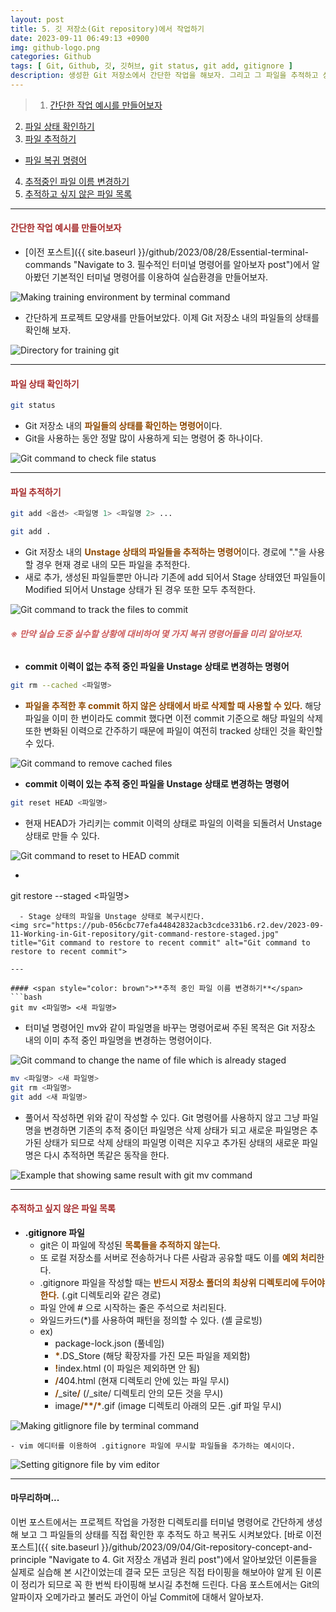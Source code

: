 ```yaml
---
layout: post
title: 5. 깃 저장소(Git repository)에서 작업하기
date: 2023-09-11 06:49:13 +0900
img: github-logo.png
categories: Github
tags: [ Git, Github, 깃, 깃허브, git status, git add, gitignore ]
description: 생성한 Git 저장소에서 간단한 작업을 해보자. 그리고 그 파일을 추적하고 상태도 확인해 보자.
---
```


> 1. [간단한 작업 예시를 만들어보자](#간단한-작업-예시를-만들어보자 "Navigate to Let's make an example for training")
2. [파일 상태 확인하기](#파일-상태-확인하기 "Navigate to Checking file status in Git repository")
3. [파일 추적하기](#파일-추적하기 "Navigate to Tracking in Git repository")
- [파일 복귀 명령어](#-만약-실습-도중-실수할-상황에-대비하여-몇-가지-복귀-명령어들을-미리-알아보자 "Navigate to Command to restore file for Git")
4. [추적중인 파일 이름 변경하기](#추적중인-파일-이름-변경하기 "Navigate to Changing the name of file which is already staged in Git repository")
5. [추적하고 싶지 않은 파일 목록](#추적하고-싶지-않은-파일-목록 "Navigate to The list willing to ignore in Git repository")

---

#### <span style="color: brown">**간단한 작업 예시를 만들어보자**</span>
- [이전 포스트]({{ site.baseurl }}/github/2023/08/28/Essential-terminal-commands "Navigate to 3. 필수적인 터미널 명령어를 알아보자 post")에서 알아봤던 기본적인 터미널 명령어를 이용하여 실습환경을 만들어보자.
<img src="https://pub-056cbc77efa44842832acb3cdce331b6.r2.dev/2023-09-11-Working-in-Git-repository/making-training-environment-by-terminal-command.jpg" title="Making training environment by terminal command" alt="Making training environment by terminal command">

- 간단하게 프로젝트 모양새를 만들어보았다. 이제 Git 저장소 내의 파일들의 상태를 확인해 보자.
<img src="https://pub-056cbc77efa44842832acb3cdce331b6.r2.dev/2023-09-11-Working-in-Git-repository/directory-for-training-git.jpg" title="Directory for training git" alt="Directory for training git">

---

#### <span style="color: brown">**파일 상태 확인하기**</span>
```bash
git status
```
- Git 저장소 내의 <span style="color: #8D4801">**파일들의 상태를 확인하는 명령어**</span>이다.
- Git을 사용하는 동안 정말 많이 사용하게 되는 명령어 중 하나이다.
<img src="https://pub-056cbc77efa44842832acb3cdce331b6.r2.dev/2023-09-11-Working-in-Git-repository/git-command-status.jpg" title="Git command to check file status" alt="Git command to check file status">

---

#### <span style="color: brown">**파일 추적하기**</span>
```bash
git add <옵션> <파일명 1> <파일명 2> ...
```
```bash
git add .
```
- Git 저장소 내의 <span style="color: #8D4801">**Unstage 상태의 파일들을 추적하는 명령어**</span>이다. 경로에 "."을 사용할 경우 현재 경로 내의 모든 파일을 추적한다.
- 새로 추가, 생성된 파일들뿐만 아니라 기존에 add 되어서 Stage 상태였던 파일들이 Modified 되어서 Unstage 상태가 된 경우 또한 모두 추적한다.
<img src="https://pub-056cbc77efa44842832acb3cdce331b6.r2.dev/2023-09-11-Working-in-Git-repository/git-command-add.jpg" title="Git command to track the files to commit" alt="Git command to track the files to commit">

<br>

###### <span style="color: indianred">**※ 만약 실습 도중 실수할 상황에 대비하여 몇 가지 복귀 명령어들을 미리 알아보자.**</span>
- **commit 이력이 없는 추적 중인 파일을 Unstage 상태로 변경하는 명령어**
```bash
git rm --cached <파일명>
```
  - <span style="color: #8D4801">**파일을 추적한 후 commit 하지 않은 상태에서 바로 삭제할 때 사용할 수 있다.**</span> 해당 파일을 이미 한 번이라도 commit 했다면 이전 commit 기준으로 해당 파일의 삭제 또한 변화된 이력으로 간주하기 때문에 파일이 여전히 tracked 상태인 것을 확인할 수 있다.
<img src="https://pub-056cbc77efa44842832acb3cdce331b6.r2.dev/2023-09-11-Working-in-Git-repository/git-command-rm-cached.jpg" title="Git command to remove cached files" alt="Git command to remove cached files">

<br>

- **commit 이력이 있는 추적 중인 파일을 Unstage 상태로 변경하는 명령어**
```bash
git reset HEAD <파일명>
```
  - 현재 HEAD가 가리키는 commit 이력의 상태로 파일의 이력을 되돌려서 Unstage 상태로 만들 수 있다.
<img src="https://pub-056cbc77efa44842832acb3cdce331b6.r2.dev/2023-09-11-Working-in-Git-repository/git-command-reset-HEAD.jpg" title="Git command to reset to HEAD commit" alt="Git command to reset to HEAD commit">

<br>
  
- ```bash
git restore --staged <파일명>
```
  - Stage 상태의 파일을 Unstage 상태로 복구시킨다.
<img src="https://pub-056cbc77efa44842832acb3cdce331b6.r2.dev/2023-09-11-Working-in-Git-repository/git-command-restore-staged.jpg" title="Git command to restore to recent commit" alt="Git command to restore to recent commit">

---

#### <span style="color: brown">**추적 중인 파일 이름 변경하기**</span>
```bash
git mv <파일명> <새 파일명>
```
- 터미널 명령어인 mv와 같이 파일명을 바꾸는 명령어로써 주된 목적은 Git 저장소 내의 이미 추적 중인 파일명을 변경하는 명령어이다.
<img src="https://pub-056cbc77efa44842832acb3cdce331b6.r2.dev/2023-09-11-Working-in-Git-repository/git-command-mv.jpg" title="Git command to change the name of file which is already staged" alt="Git command to change the name of file which is already staged">

<br>

```bash
mv <파일명> <새 파일명>
git rm <파일명>
git add <새 파일명>
```
- 풀어서 작성하면 위와 같이 작성할 수 있다. Git 명령어를 사용하지 않고 그냥 파일명을 변경하면 기존의 추적 중이던 파일명은 삭제 상태가 되고 새로운 파일명은 추가된 상태가 되므로 삭제 상태의 파일명 이력은 지우고 추가된 상태의 새로운 파일명은 다시 추적하면 똑같은 동작을 한다.
<img src="https://pub-056cbc77efa44842832acb3cdce331b6.r2.dev/2023-09-11-Working-in-Git-repository/example-that showing-same-result-with-git-mv-command.jpg" title="Example that showing same result with git mv command" alt="Example that showing same result with git mv command">

---

#### <span style="color: brown">**추적하고 싶지 않은 파일 목록**</span>
- **.gitignore 파일**
  - git은 이 파일에 작성된 <span style="color: #8D4801">**목록들을 추적하지 않는다.**</span>
  - 또 로컬 저장소를 서버로 전송하거나 다른 사람과 공유할 때도 이를 <span style="color: #8D4801">**예외 처리**</span>한다.
  - .gitignore 파일을 작성할 때는 <span style="color: #8D4801">**반드시 저장소 폴더의 최상위 디렉토리에 두어야 한다.**</span> (.git 디렉토리와 같은 경로)
  - 파일 안에 # 으로 시작하는 줄은 주석으로 처리된다.
  - 와일드카드(*)를 사용하여 패턴을 정의할 수 있다. (셸 글로빙)
  - ex)
      - package-lock.json (풀네임)
      - <span style="color: #8D4801">**\***</span>.DS_Store (해당 확장자를 가진 모든 파일을 제외함)
      - <span style="color: #8D4801">**!**</span>index.html (이 파일은 제외하면 안 됨)
      - <span style="color: #8D4801">**/**</span>404.html (현재 디렉토리 안에 있는 파일 무시)
      - <span style="color: #8D4801">**/**</span>_site<span style="color: #8D4801">**/**</span> (/_site/ 디렉토리 안의 모든 것을 무시)
      - image<span style="color: #8D4801">**/\*\*/\***</span>.gif (image 디렉토리 아래의 모든 .gif 파일 무시)
<img src="https://pub-056cbc77efa44842832acb3cdce331b6.r2.dev/2023-09-11-Working-in-Git-repository/making-gitlignore-file-by-terminal-command.jpg" title="Making gitlignore file by terminal command" alt="Making gitlignore file by terminal command">

    - vim 에디터를 이용하여 .gitignore 파일에 무시할 파일들을 추가하는 예시이다.
<img src="https://pub-056cbc77efa44842832acb3cdce331b6.r2.dev/2023-09-11-Working-in-Git-repository/setting-gitignore-file-by-vim-editor.jpg" title="Setting gitignore file by vim editor" alt="Setting gitignore file by vim editor">

---

#### 마무리하며...
이번 포스트에서는 프로젝트 작업을 가정한 디렉토리를 터미널 명령어로 간단하게 생성해 보고 그 파일들의 상태를 직접 확인한 후 추적도 하고 복귀도 시켜보았다. [바로 이전 포스트]({{ site.baseurl }}/github/2023/09/04/Git-repository-concept-and-principle "Navigate to 4. Git 저장소 개념과 원리 post")에서 알아보았던 이론들을 실제로 실습해 본 시간이었는데 결국 모든 코딩은 직접 타이핑을 해보아야 알게 된 이론이 정리가 되므로 꼭 한 번씩 타이핑해 보시길 추천해 드린다. 다음 포스트에서는 Git의 알파이자 오메가라고 불러도 과언이 아닐 Commit에 대해서 알아보자.